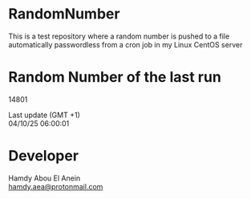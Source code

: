 # RandomNumber    
This is a test repository where a random number is pushed to a file automatically passwordless from a cron job in my Linux CentOS server    
# Random Number of the last run   
14801
      
Last update (GMT +1)    
04/10/25 06:00:01
# Developer    
Hamdy Abou El Anein   
hamdy.aea@protonmail.com
